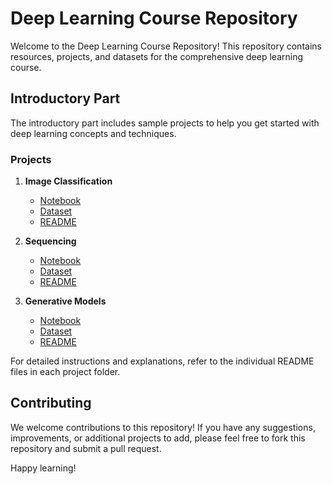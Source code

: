 # Deep Learning Course Repository

Welcome to the Deep Learning Course Repository! This repository contains resources, projects, and datasets for the comprehensive deep learning course.

## Introductory Part

The introductory part includes sample projects to help you get started with deep learning concepts and techniques.

### Projects

1. **Image Classification**
   - [Notebook](Introductory-Part/Projects/Project1_Image_Classification/notebook.ipynb)
   - [Dataset](Introductory-Part/Projects/Project1_Image_Classification/dataset/)
   - [README](Introductory-Part/Projects/Project1_Image_Classification/README.md)

2. **Sequencing**
   - [Notebook](Introductory-Part/Projects/Project2_Sequencing/notebook.ipynb)
   - [Dataset](Introductory-Part/Projects/Project2_Sequencing/dataset/)
   - [README](Introductory-Part/Projects/Project2_Sequencing/README.md)

3. **Generative Models**
   - [Notebook](Introductory-Part/Projects/Project3_Generative_Models/notebook.ipynb)
   - [Dataset](Introductory-Part/Projects/Project3_Generative_Models/dataset/)
   - [README](Introductory-Part/Projects/Project3_Generative_Models/README.md)

For detailed instructions and explanations, refer to the individual README files in each project folder.

## Contributing

We welcome contributions to this repository! If you have any suggestions, improvements, or additional projects to add, please feel free to fork this repository and submit a pull request.

Happy learning!
